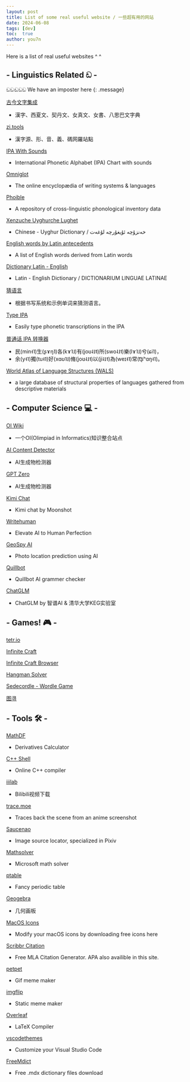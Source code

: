 ```yaml
---
layout: post
title: List of some real useful website / 一些超有用的网站
date: 2024-06-08
tags: [dev]
toc:  true
author: you7n
---
```


Here is a list of real useful websites ^ ^

## - Linguistics Related ඩ -

ඩඩඬඩඩ We have an imposter here
{: .message}

[古今文字集成](http://www.ccamc.co)
- 漢字、西夏文、契丹文、女真文、女書、八思巴文字典

[zi.tools](https://zi.tools)
- 漢字源、形、音、義、碼网羅站點

[IPA With Sounds](https://www.internationalphoneticalphabet.org/ipa-sounds/ipa-chart-with-sounds/#google_vignette)
- International Phonetic Alphabet (IPA) Chart with sounds

[Omniglot](https://omniglot.com/index.htm)
- The online encyclopædia of writing systems & languages

[Phoible](https://phoible.org)
- A repository of cross-linguistic phonological inventory data

[Xenzuche Uyghurche Lughet](http://www.uyghurche.com/chinese-uyghur/)
- Chinese - Uyghur Dictionary / خەنزۇچە ئۇيغۇرچە لۇغەت

[English words by Latin antecedents](https://en.wiktionary.org/wiki/Appendix:English_words_by_Latin_antecedents)
- A list of English words derived from Latin words

[Dictionary Latin - English](https://en.glosbe.com/la/en)
- Latin - English Dictionary / DICTIONARIUM LINGUAE LATINAE

[猜语言](http://baltoslav.eu/adhadaj/index.php?)
- 根据书写系统和示例单词来猜测语言。

[Type IPA](https://ipa.typeit.org/full/)
- Easily type phonetic transcriptions in the IPA

[普通话 IPA 转换器](https://www.notch1p.xyz/putonghua/?)
- 民(min˧˥)生(ʂɤŋ˥)各(kɤ˥˩)有(joʊ˨˩˦)所(swo˨˩˦)樂(lɤ˥˩)兮(ɕi˥)，
- 余(y˧˥)獨(tu˧˥)好(xɑʊ˥˩)脩(joʊ˨˩˦)以(ji˨˩˦)為(weɪ˧˥)常(t͡ʂʰɑŋ˧˥)。

[World Atlas of Language Structures (WALS)](https://wals.info)
- a large database of structural properties of languages gathered from descriptive materials

## - Computer Science 💻 -

[OI Wiki](https://oi-wiki.org)
- 一个OI(Olimpiad in Informatics)知识整合站点

[AI Content Detector](https://copyleaks.com/zh/ai-content-detector)
- AI生成物检测器

[GPT Zero](https://gptzero.me)
- AI生成物检测器

[Kimi Chat](https://kimi.moonshot.cn)
- Kimi chat by Moonshot

[Writehuman](https://writehuman.ai/#!)
- Elevate AI to Human Perfection

[GeoSpy AI](https://geospy.web.app)
- Photo location prediction using AI

[Quillbot](https://quillbot.com/grammar-check)
- Quillbot AI grammer checker

[ChatGLM](https://chatglm.cn/main/detail)
- ChatGLM by 智谱AI & 清华大学KEG实验室

## - Games! 🎮 -

[tetr.io](https://tetr.io)

[Infinite Craft](https://neal.fun/infinite-craft/)

[Infinite Craft Browser](https://infinibrowser.zptr.cc)

[Hangman Solver](https://www.hangman-solver.com)

[Sedecordle - Wordle Game](https://sedecordlegame.org/#google_vignette)

[图寻](https://tuxun.fun)

## - Tools 🛠️ -

[MathDF](https://mathdf.com/der/cn/)
- Derivatives Calculator

[C++ Shell](https://cpp.sh/)
- Online C++ compiler

[iiilab](https://bilibili.iiilab.com)
- Bilibili视频下载

[trace.moe](https://trace.moe)
- Traces back the scene from an anime screenshot

[Saucenao](https://saucenao.com)
- Image source locator, specialized in Pixiv

[Mathsolver](https://mathsolver.microsoft.com/en)
- Microsoft math solver

[ptable](https://ptable.com/?lang=en)
- Fancy periodic table

[Geogebra](https://www.geogebra.org/calculator)
- 几何画板

[MacOS Icons](https://macosicons.com/#/)
- Modify your macOS icons by downloading free icons here

[Scribbr Citation](https://www.scribbr.com/citation/generator/mla/)
- Free MLA Citation Generator. APA also availible in this site.

[petpet](https://d2n.moe/petpet-js/?template=osu)
- Gif meme maker

[imgflip](https://imgflip.com)
- Static meme maker

[Overleaf](https://www.overleaf.com/project)
- LaTeX Compiler

[vscodethemes](https://vscodethemes.com)
- Customize your Visual Studio Code

[FreeMdict](https://downloads.freemdict.com/100G_Super_Big_Collection/)
- Free .mdx dictionary files download
